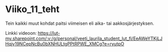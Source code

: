 # Viiko_11_teht

Tein kaikki muut kohdat paitsi viimeisen eli aika- tai aakkosjärjestyksen.

Linkki videoon:
https://lut-my.sharepoint.com/:v:/g/personal/veeti_laurila_student_lut_fi/EeAWeYTKjLJHqjy19NCepNcBu0bXNHULtgPPtRPWE_XMCg?e=ryutpO
